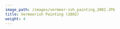 ```yaml
---
image_path: /images/vermeer-ish_painting_2002.JPG
title: Vermeerish Painting (2002)
weight: 4
---
```

